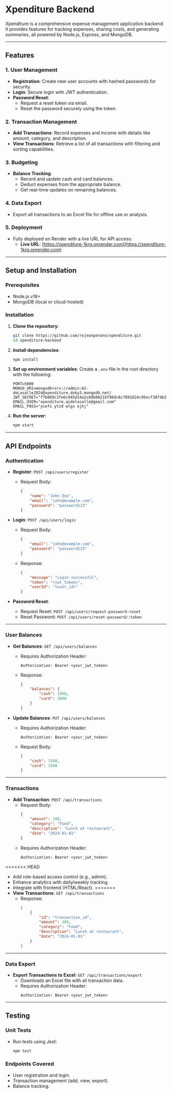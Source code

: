 # Xpenditure Backend

Xpenditure is a comprehensive expense management application backend. It provides features for tracking expenses, sharing costs, and generating summaries, all powered by Node.js, Express, and MongoDB.

---

## **Features**

### **1. User Management**
- **Registration**: Create new user accounts with hashed passwords for security.
- **Login**: Secure login with JWT authentication.
- **Password Reset**:
  - Request a reset token via email.
  - Reset the password securely using the token.

### **2. Transaction Management**
- **Add Transactions**: Record expenses and income with details like amount, category, and description.
- **View Transactions**: Retrieve a list of all transactions with filtering and sorting capabilities.

### **3. Budgeting**
- **Balance Tracking**:
  - Record and update cash and card balances.
  - Deduct expenses from the appropriate balance.
  - Get real-time updates on remaining balances.

### **4. Data Export**
- Export all transactions to an Excel file for offline use or analysis.

### **5. Deployment**
- Fully deployed on Render with a live URL for API access:
  - **Live URL**: [https://xpenditure-1krq.onrender.com](https://xpenditure-1krq.onrender.com)

---

## **Setup and Installation**

### **Prerequisites**
- Node.js v18+
- MongoDB (local or cloud-hosted)

### **Installation**
1. **Clone the repository**:
   ```bash
   git clone https://github.com/rojeanpenano/xpenditure.git
   cd xpenditure-backend
   ```

2. **Install dependencies**:
   ```bash
   npm install
   ```

3. **Set up environment variables**:
   Create a `.env` file in the root directory with the following:
   ```
   PORT=5000
   MONGO_URI=mongodb+srv://admin:AI-deLasalle2024@xpenditure.doky3.mongodb.net/
   JWT_SECRET="f7b069c3fe6c945d24a2c8db0021bf98dc6c7891824c95ecf38f4b25717082bf56159d12c8ee6e0efda84c41086656b2cc81b4038633d7f7008b844d01c48464"
   EMAIL_USER="xpenditure.aidelasalle@gmail.com"
   EMAIL_PASS="ycefs ytzd wlgs ejhj"
   ```

4. **Run the server**:
   ```bash
   npm start
   ```

---

## **API Endpoints**

### **Authentication**
- **Register**: `POST /api/users/register`
  - Request Body:
    ```json
    {
        "name": "John Doe",
        "email": "john@example.com",
        "password": "password123"
    }
    ```
- **Login**: `POST /api/users/login`
  - Request Body:
    ```json
    {
        "email": "john@example.com",
        "password": "password123"
    }
    ```
  - Response:
    ```json
    {
        "message": "Login successful",
        "token": "<jwt_token>",
        "userId": "<user_id>"
    }
    ```

- **Password Reset**:
  - Request Reset: `POST /api/users/request-password-reset`
  - Reset Password: `POST /api/users/reset-password/:token`

---

### **User Balances**
- **Get Balances**: `GET /api/users/balances`
  - Requires Authorization Header:
    ```
    Authorization: Bearer <your_jwt_token>
    ```
  - Response:
    ```json
    {
        "balances": {
            "cash": 1000,
            "card": 2000
        }
    }
    ```

- **Update Balances**: `PUT /api/users/balances`
  - Requires Authorization Header:
    ```
    Authorization: Bearer <your_jwt_token>
    ```
  - Request Body:
    ```json
    {
        "cash": 1500,
        "card": 2500
    }
    ```

---

### **Transactions**
- **Add Transaction**: `POST /api/transactions`
  - Request Body:
    ```json
    {
        "amount": 100,
        "category": "Food",
        "description": "Lunch at restaurant",
        "date": "2024-01-01"
    }
    ```
  - Requires Authorization Header:
    ```
    Authorization: Bearer <your_jwt_token>
    ```

<<<<<<< HEAD
- Add role-based access control (e.g., admin).
- Enhance analytics with daily/weekly tracking.
- Integrate with frontend (HTML/React).
=======
- **View Transactions**: `GET /api/transactions`
  - Response:
    ```json
    [
        {
            "id": "transaction_id",
            "amount": 100,
            "category": "Food",
            "description": "Lunch at restaurant",
            "date": "2024-01-01"
        }
    ]
    ```

---

### **Data Export**
- **Export Transactions to Excel**: `GET /api/transactions/export`
  - Downloads an Excel file with all transaction data.
  - Requires Authorization Header:
    ```
    Authorization: Bearer <your_jwt_token>
    ```

---

## **Testing**

### **Unit Tests**
- Run tests using Jest:
  ```bash
  npm test
  ```

### **Endpoints Covered**
- User registration and login.
- Transaction management (add, view, export).
- Balance tracking.